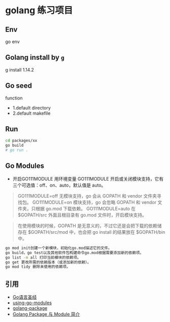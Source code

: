 # golang 练习项目

## Env
go env

## Golang install by [`g`](https://github.com/voidint/g)
g install 1.14.2

## Go seed
function
* 1.default directory
* 2.default makefile

## Run

```bash
cd packages/xx
go build
# go run .
```

## Go Modules

- 开启GO111MODULE
用环境变量 GO111MODULE 开启或关闭模块支持，它有三个可选值：off、on、auto，默认值是 auto。

> GO111MODULE=off 无模块支持，go 会从 GOPATH 和 vendor 文件夹寻找包。
GO111MODULE=on 模块支持，go 会忽略 GOPATH 和 vendor 文件夹，只根据 go.mod 下载依赖。
GO111MODULE=auto 在 $GOPATH/src 外面且根目录有 go.mod 文件时，开启模块支持。

> 在使用模块的时候，GOPATH 是无意义的，不过它还是会把下载的依赖储存在 $GOPATH/src/mod 中，也会把 go install 的结果放在 $GOPATH/bin 中。


```bash
go mod init创建一个新模块，初始化go.mod描述它的文件。
go build，go test以及其他软件包构建命令go.mod根据需要添加新的依赖项。
go list -m all 打印当前模块的依赖项。
go get 更改所需的依赖版本（或添加新的依赖）。
go mod tidy 删除未使用的依赖项。
```

## 引用 

- [Go语言圣经](https://books.studygolang.com/gopl-zh/)
- [using-go-modules](https://blog.golang.org/using-go-modules)
- [golang-package](https://studygolang.com/articles/5831)
- [Golang Package 与 Module 简介](https://www.jianshu.com/p/07ffc5827b26)